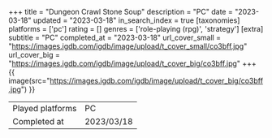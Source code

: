 +++
title = "Dungeon Crawl Stone Soup"
description = "PC"
date = "2023-03-18"
updated = "2023-03-18"
in_search_index = true
[taxonomies]
platforms = ['pc']
rating = []
genres = ['role-playing (rpg)', 'strategy']
[extra]
subtitle = "PC"
completed_at = "2023-03-18"
url_cover_small = "https://images.igdb.com/igdb/image/upload/t_cover_small/co3bff.jpg"
url_cover_big = "https://images.igdb.com/igdb/image/upload/t_cover_big/co3bff.jpg"
+++
{{ image(src="https://images.igdb.com/igdb/image/upload/t_cover_big/co3bff.jpg") }}

|              |            |
| ------------ | ---------- |
| Played platforms    | PC |
| Completed at | 2023/03/18 |

